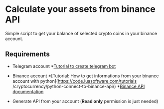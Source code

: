 # Calculate your assets from binance API

Simple script to get your balance of selected crypto coins in your binance account.

## Requirements

* Telegram account
       *[Tutorial to create telegram bot](https://medium.com/@ManHay_Hong/how-to-create-a-telegram-bot-and-send-messages-with-python-4cf314d9fa3e)
    
 * Binance account
       *[Tutorial: How to get informations from your binance account with python](https://code.luasoftware.com/tutorials   /cryptocurrency/python-connect-to-binance-api/)
       *[Binance API documentation](https://github.com/binance-exchange/binance-official-api-docs/blob/master/rest-api.md#endpoint-security-type)
    
    
* Generate API from your account (**Read only** permission is just needed)
    
    
    
